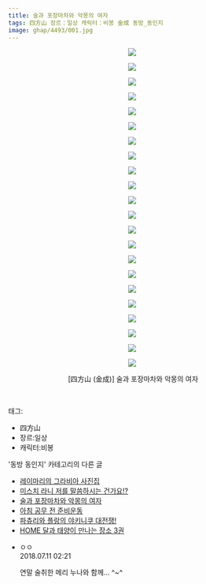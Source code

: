 ```yaml
---
title: 술과 포장마차와 악몽의 여자
tags: 四方山 장르：일상 캐릭터：비봉 金成 동방_동인지
image: ghap/4493/001.jpg
---
```

<div class="article">
<p style="text-align: center; clear: none; float: none;"><img src="{{ site.nasurl }}/ghap/4493/001.jpg"/></p>
<p style="text-align: center; clear: none; float: none;"><img src="{{ site.nasurl }}/ghap/4493/002.jpg"/></p>
<p style="text-align: center; clear: none; float: none;"><img src="{{ site.nasurl }}/ghap/4493/003.jpg"/></p>
<p style="text-align: center; clear: none; float: none;"><img src="{{ site.nasurl }}/ghap/4493/004.jpg"/></p>
<p style="text-align: center; clear: none; float: none;"><img src="{{ site.nasurl }}/ghap/4493/005.jpg"/></p>
<p style="text-align: center; clear: none; float: none;"><img src="{{ site.nasurl }}/ghap/4493/006.jpg"/></p>
<p style="text-align: center; clear: none; float: none;"><img src="{{ site.nasurl }}/ghap/4493/007.jpg"/></p>
<p style="text-align: center; clear: none; float: none;"><img src="{{ site.nasurl }}/ghap/4493/008.jpg"/></p>
<p style="text-align: center; clear: none; float: none;"><img src="{{ site.nasurl }}/ghap/4493/009.jpg"/></p>
<p style="text-align: center; clear: none; float: none;"><img src="{{ site.nasurl }}/ghap/4493/010.jpg"/></p>
<p style="text-align: center; clear: none; float: none;"><img src="{{ site.nasurl }}/ghap/4493/011.jpg"/></p>
<p style="text-align: center; clear: none; float: none;"><img src="{{ site.nasurl }}/ghap/4493/012.jpg"/></p>
<p style="text-align: center; clear: none; float: none;"><img src="{{ site.nasurl }}/ghap/4493/013.jpg"/></p>
<p style="text-align: center; clear: none; float: none;"><img src="{{ site.nasurl }}/ghap/4493/014.jpg"/></p>
<p style="text-align: center; clear: none; float: none;"><img src="{{ site.nasurl }}/ghap/4493/015.jpg"/></p>
<p style="text-align: center; clear: none; float: none;"><img src="{{ site.nasurl }}/ghap/4493/016.jpg"/></p>
<p style="text-align: center; clear: none; float: none;"><img src="{{ site.nasurl }}/ghap/4493/017.jpg"/></p>
<p style="text-align: center; clear: none; float: none;"><img src="{{ site.nasurl }}/ghap/4493/018.jpg"/></p>
<p style="text-align: center; clear: none; float: none;"><img src="{{ site.nasurl }}/ghap/4493/019.jpg"/></p>
<p style="text-align: center; clear: none; float: none;"><img src="{{ site.nasurl }}/ghap/4493/020.jpg"/></p>
<p style="text-align: center; clear: none; float: none;"><img src="{{ site.nasurl }}/ghap/4493/021.jpg"/></p>
<p style="text-align: center; clear: none; float: none;"><img src="{{ site.nasurl }}/ghap/4493/022.jpg"/></p>
<p style="text-align: center; clear: none; float: none;"> [四方山 (金成)] 술과 포장마차와 악몽의 여자</p>
<p><br/></p>
</div><div class="tagTrail">
<p>태그: </p>
<ul>
<li>四方山</li>
<li>장르:일상</li>
<li>캐릭터:비봉</li>
</ul>
</div><div class="another">
<p>'동방 동인지' 카테고리의 다른 글</p>
<ul>
<li><a href="/2018-07-08-ghap_4496">레이마리의 그라비아 사진집</a></li>
<li><a href="/2018-07-08-ghap_4494">미스치 라니 저를 말씀하시는 건가요!?</a></li>
<li><a href="/2018-07-08-ghap_4493">술과 포장마차와 악몽의 여자</a></li>
<li><a href="/2018-07-04-ghap_4491">아침 공무 전 준비운동</a></li>
<li><a href="/2018-07-04-ghap_4489">파츄리와 플랑의 야키니쿠 대전쟁!</a></li>
<li><a href="/2018-07-03-ghap_4488">HOME 달과 태양이 만나는 장소 3권</a></li>
</ul>
</div><div class="cb_module cb_fluid">
<div class="cb_wrt cb_profile">
<div class="comment">
<ul>
<li class="cb_thumb_off" id="comment15283777">
<div class="cb_comment_area">
<div class="cb_info_area">
<div class="cb_section">
<span class="cb_nick_name">ㅇㅇ</span>
</div>
<div class="cb_section">
<span class="cb_date">2018.07.11 02:21 </span>
</div>
</div>
<div class="cb_dsc_comment">
<p class="cb_dsc">
											연말 술취한 메리 누나와 함께... ^~^
										</p>
</div>
</div></li>
</ul>
</div>
</div><!-- commentList close -->
</div>